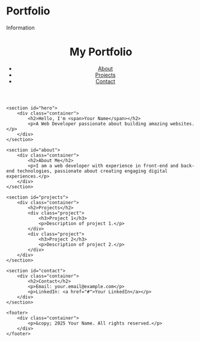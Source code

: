 # Portfolio
Information 
<!DOCTYPE html>
<html lang="en">
<head>
    <meta charset="UTF-8">
    <meta name="viewport" content="width=device-width, initial-scale=1.0">
    <title>My Portfolio</title>
    <link rel="stylesheet" href="styles.css">
</head>
<body>
    <header>
        <div class="container">
            <h1>My Portfolio</h1>
            <nav>
                <ul>
                    <li><a href="#about">About</a></li>
                    <li><a href="#projects">Projects</a></li>
                    <li><a href="#contact">Contact</a></li>
                </ul>
            </nav>
        </div>
    </header>

    <section id="hero">
        <div class="container">
            <h2>Hello, I'm <span>Your Name</span></h2>
            <p>A Web Developer passionate about building amazing websites.</p>
        </div>
    </section>

    <section id="about">
        <div class="container">
            <h2>About Me</h2>
            <p>I am a web developer with experience in front-end and back-end technologies, passionate about creating engaging digital experiences.</p>
        </div>
    </section>

    <section id="projects">
        <div class="container">
            <h2>Projects</h2>
            <div class="project">
                <h3>Project 1</h3>
                <p>Description of project 1.</p>
            </div>
            <div class="project">
                <h3>Project 2</h3>
                <p>Description of project 2.</p>
            </div>
        </div>
    </section>

    <section id="contact">
        <div class="container">
            <h2>Contact</h2>
            <p>Email: your.email@example.com</p>
            <p>LinkedIn: <a href="#">Your LinkedIn</a></p>
        </div>
    </section>

    <footer>
        <div class="container">
            <p>&copy; 2025 Your Name. All rights reserved.</p>
        </div>
    </footer>
</body>
</html>